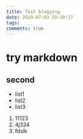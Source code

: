 ```yaml
---
title: Test blogging
date: 2019-07-03 19:20:17
tags:
comments: true
---
```


# try markdown
## second

- list1
- list2
- list3

1. 11123
2. 4j324
3. fdslk
